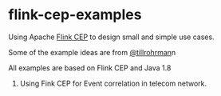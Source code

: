 # flink-cep-examples


Using Apache [Flink CEP](https://github.com/apache/flink) to design small and simple use cases.

Some of the example ideas are from [@tillrohrman](https://github.com/tillrohrmann/cep-monitoring)n

All examples are based on Flink CEP and Java 1.8

1. Using Fink CEP for Event correlation in telecom network.
